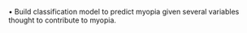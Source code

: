 •	Build classification model to predict myopia given several variables thought to contribute to myopia.
